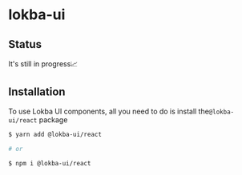 # lokba-ui

## Status
It's still in progress📈


## Installation

To use Lokba UI components, all you need to do is install the`@lokba-ui/react` package

```sh
$ yarn add @lokba-ui/react

# or

$ npm i @lokba-ui/react
```
